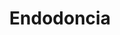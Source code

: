 ---
templateKey: specialties-page
language: es
title: Endodoncia
redirects: /en/specialties/endodontics/
hero:
  display: true
  type: default
  image: /img/hero-endodontics.jpg
  parallax: false
  title: >
    <span class="bebas" style="font-family:Bebas Neue Bold;color:white;font-weight:lighter">Endodoncia</span>
  indicator: false
  halfSize: true

procedures:
  display: true
  title: ¡Dele a su Salud el Valor que se Merece!
  procedures:
    - title: Instalaciones
      to: /la-clinica/instalaciones/
      img: /img/procedures-facilities.jpg
    - title: Tecnología
      to: /la-clinica/tecnologia/
      img: /img/procedures-technology.jpg
    - title: Profesionales
      to:  /profesionales/
      img: /img/procedures-professionals.png
---